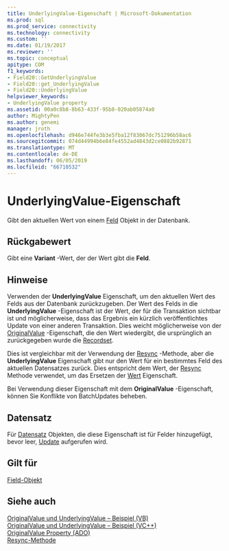 ```yaml
---
title: UnderlyingValue-Eigenschaft | Microsoft-Dokumentation
ms.prod: sql
ms.prod_service: connectivity
ms.technology: connectivity
ms.custom: ''
ms.date: 01/19/2017
ms.reviewer: ''
ms.topic: conceptual
apitype: COM
f1_keywords:
- Field20::GetUnderlyingValue
- Field20::get_UnderlyingValue
- Field20::UnderlyingValue
helpviewer_keywords:
- UnderlyingValue property
ms.assetid: 00a0c8b8-8b63-433f-95b8-020ab05874a0
author: MightyPen
ms.author: genemi
manager: jroth
ms.openlocfilehash: d946e744fe3b3e5fba12f83067dc751296b58ac6
ms.sourcegitcommit: 074d44994b6e84fe4552ad4843d2ce0882b92871
ms.translationtype: MT
ms.contentlocale: de-DE
ms.lasthandoff: 06/05/2019
ms.locfileid: "66710532"
---
```

# <a name="underlyingvalue-property"></a>UnderlyingValue-Eigenschaft
Gibt den aktuellen Wert von einem [Feld](../../../ado/reference/ado-api/field-object.md) Objekt in der Datenbank.  
  
## <a name="return-value"></a>Rückgabewert  
 Gibt eine **Variant** -Wert, der der Wert gibt die **Feld**.  
  
## <a name="remarks"></a>Hinweise  
 Verwenden der **UnderlyingValue** Eigenschaft, um den aktuellen Wert des Felds aus der Datenbank zurückzugeben. Der Wert des Felds in die **UnderlyingValue** -Eigenschaft ist der Wert, der für die Transaktion sichtbar ist und möglicherweise, dass das Ergebnis ein kürzlich veröffentlichtes Update von einer anderen Transaktion. Dies weicht möglicherweise von der [OriginalValue](../../../ado/reference/ado-api/originalvalue-property-ado.md) -Eigenschaft, die den Wert wiedergibt, die ursprünglich an zurückgegeben wurde die [Recordset](../../../ado/reference/ado-api/recordset-object-ado.md).  
  
 Dies ist vergleichbar mit der Verwendung der [Resync](../../../ado/reference/ado-api/resync-method.md) -Methode, aber die **UnderlyingValue** Eigenschaft gibt nur den Wert für ein bestimmtes Feld des aktuellen Datensatzes zurück. Dies entspricht dem Wert, der [Resync](../../../ado/reference/ado-api/resync-method.md) Methode verwendet, um das Ersetzen der [Wert](../../../ado/reference/ado-api/value-property-ado.md) Eigenschaft.  
  
 Bei Verwendung dieser Eigenschaft mit dem **OriginalValue** -Eigenschaft, können Sie Konflikte von BatchUpdates beheben.  
  
## <a name="record"></a>Datensatz  
 Für [Datensatz](../../../ado/reference/ado-api/record-object-ado.md) Objekten, die diese Eigenschaft ist für Felder hinzugefügt, bevor leer, [Update](../../../ado/reference/ado-api/update-method.md) aufgerufen wird.  
  
## <a name="applies-to"></a>Gilt für  
 [Field-Objekt](../../../ado/reference/ado-api/field-object.md)  
  
## <a name="see-also"></a>Siehe auch  
 [OriginalValue und UnderlyingValue – Beispiel (VB)](../../../ado/reference/ado-api/originalvalue-and-underlyingvalue-properties-example-vb.md)   
 [OriginalValue und UnderlyingValue – Beispiel (VC++)](../../../ado/reference/ado-api/originalvalue-and-underlyingvalue-properties-example-vc.md)   
 [OriginalValue Property (ADO)](../../../ado/reference/ado-api/originalvalue-property-ado.md)   
 [Resync-Methode](../../../ado/reference/ado-api/resync-method.md)
